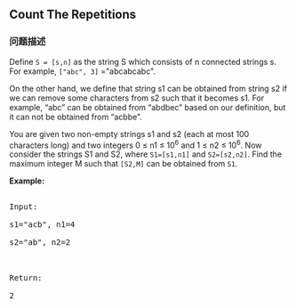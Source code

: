 ## Count The Repetitions  
### 问题描述
Define `S = [s,n]` as the string S which consists of n connected strings s. For example, `["abc", 3]` ="abcabcabc". 

On the other hand, we define that string s1 can be obtained from string s2 if we can remove some characters from s2 such that it becomes s1. For example, “abc”  can be obtained from “abdbec” based on our definition, but it can not be obtained from “acbbe”.

You are given two non-empty strings s1 and s2 (each at most 100 characters long) and two integers 0 &le; n1 &le; 10<sup>6</sup> and 1 &le; n2 &le; 10<sup>6</sup>. Now consider the strings S1 and S2, where `S1=[s1,n1]` and `S2=[s2,n2]`. Find the maximum integer M such that `[S2,M]` can be obtained from `S1`.

**Example:**
<pre>
Input:
s1="acb", n1=4
s2="ab", n2=2

Return:
2
</pre>

